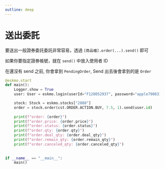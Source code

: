 ```yaml
---
outline: deep
---
```


# 送出委託

要送出一般證券委託委託非常容易，透過 `[商品檔].order(...).send()` 即可

如果你要指定證券帳號，就在 `send()` 中放入使用者 ID 

在還沒有 send 之前, 你會拿到 `PendingOrder`, Send 出去後會拿到的是 `Order`

```python
@eskmo.start
def main():
    Logger.show = True
    user: User = eskmo.login(userId="F128052937", password="apple790831", tag="me")

    stock: Stock = eskmo.stocks["2888"]
    order = stock.order(cst.ORDER.ACTION.BUY, 7.5, 1).send(user.id)
    
    print(f"order: {order}")
    print(f"order.price: {order.price}")
    print(f"order.status: {order.status}")
    print(f"order.qty: {order.qty}")
    print(f"order.deal_qty: {order.deal_qty}")
    print(f"order.remain_qty: {order.remain_qty}")
    print(f"order.canceled_qty: {order.canceled_qty}")
    
    
if __name__ == "__main__":
    main()
```


